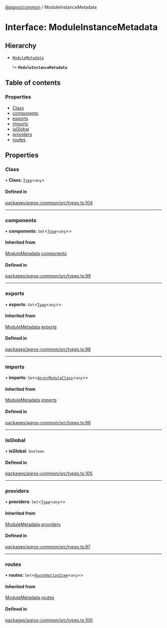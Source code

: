 [@agros/common](../index.md) / ModuleInstanceMetadata

# Interface: ModuleInstanceMetadata

## Hierarchy

- [`ModuleMetadata`](ModuleMetadata.md)

  ↳ **`ModuleInstanceMetadata`**

## Table of contents

### Properties

- [Class](ModuleInstanceMetadata.md#class)
- [components](ModuleInstanceMetadata.md#components)
- [exports](ModuleInstanceMetadata.md#exports)
- [imports](ModuleInstanceMetadata.md#imports)
- [isGlobal](ModuleInstanceMetadata.md#isglobal)
- [providers](ModuleInstanceMetadata.md#providers)
- [routes](ModuleInstanceMetadata.md#routes)

## Properties

### <a id="class" name="class"></a> Class

• **Class**: [`Type`](../index.md#type)<`any`\>

#### Defined in

[packages/agros-common/src/types.ts:104](https://github.com/agrosjs/agros/blob/01b3301/packages/agros-common/src/types.ts#L104)

___

### <a id="components" name="components"></a> components

• **components**: `Set`<[`Type`](../index.md#type)<`any`\>\>

#### Inherited from

[ModuleMetadata](ModuleMetadata.md).[components](ModuleMetadata.md#components)

#### Defined in

[packages/agros-common/src/types.ts:99](https://github.com/agrosjs/agros/blob/01b3301/packages/agros-common/src/types.ts#L99)

___

### <a id="exports" name="exports"></a> exports

• **exports**: `Set`<[`Type`](../index.md#type)<`any`\>\>

#### Inherited from

[ModuleMetadata](ModuleMetadata.md).[exports](ModuleMetadata.md#exports)

#### Defined in

[packages/agros-common/src/types.ts:98](https://github.com/agrosjs/agros/blob/01b3301/packages/agros-common/src/types.ts#L98)

___

### <a id="imports" name="imports"></a> imports

• **imports**: `Set`<[`AsyncModuleClass`](../index.md#asyncmoduleclass)<`any`\>\>

#### Inherited from

[ModuleMetadata](ModuleMetadata.md).[imports](ModuleMetadata.md#imports)

#### Defined in

[packages/agros-common/src/types.ts:96](https://github.com/agrosjs/agros/blob/01b3301/packages/agros-common/src/types.ts#L96)

___

### <a id="isglobal" name="isglobal"></a> isGlobal

• **isGlobal**: `boolean`

#### Defined in

[packages/agros-common/src/types.ts:105](https://github.com/agrosjs/agros/blob/01b3301/packages/agros-common/src/types.ts#L105)

___

### <a id="providers" name="providers"></a> providers

• **providers**: `Set`<[`Type`](../index.md#type)<`any`\>\>

#### Inherited from

[ModuleMetadata](ModuleMetadata.md).[providers](ModuleMetadata.md#providers)

#### Defined in

[packages/agros-common/src/types.ts:97](https://github.com/agrosjs/agros/blob/01b3301/packages/agros-common/src/types.ts#L97)

___

### <a id="routes" name="routes"></a> routes

• **routes**: `Set`<[`RouteOptionItem`](RouteOptionItem.md)<`any`\>\>

#### Inherited from

[ModuleMetadata](ModuleMetadata.md).[routes](ModuleMetadata.md#routes)

#### Defined in

[packages/agros-common/src/types.ts:100](https://github.com/agrosjs/agros/blob/01b3301/packages/agros-common/src/types.ts#L100)
